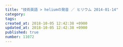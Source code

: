```yaml
---
title: "技術英語 > heliumの発音 ／ ヒリウム 2014-01-14"
category: 
tags: 
created_at: 2018-10-05 12:42:38 +0900
updated_at: 2018-10-05 12:42:38 +0900
published: true
number: 11072
---
```



